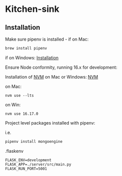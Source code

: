 # Kitchen-sink

## Installation

Make sure pipenv is installed - if on Mac:

```bash
brew install pipenv
```
if on Windows:
[Installation](https://www.pythontutorial.net/python-basics/install-pipenv-windows/)

Ensure Node conformity, running 16.x for development:

Installation of [NVM](https://tecadmin.net/install-nvm-macos-with-homebrew/) on Mac
or Windows: [NVM](https://dev.to/skaytech/how-to-install-node-version-manager-nvm-for-windows-10-4nbi)

on Mac:
```node
nvm use --lts
```

on Win:
```node
nvm use 16.17.0
```

Project level packages installed with pipenv:

i.e.
```python
pipenv install mongoengine
```

.flaskenv
```node
FLASK_ENV=development
FLASK_APP=./server/src/main.py
FLASK_RUN_PORT=5001
```
